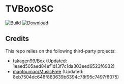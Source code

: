 # TVBoxOSC

![Build](https://shields.io/github/actions/workflow/status/Eleba88/TVBoxAuto/build.yml?branch=main&logo=github&label=Build)
[![Download](https://img.shields.io/github/v/release/o0HalfLife0o/TVBoxOSC?color=orange&logoColor=orange&label=Download&logo=DocuSign)](https://github.com/Eleba88/TVBoxAuto/releases/latest)

## Credits
This repo relies on the following third-party projects:
- [takagen99/Box](https://github.com/takagen99/Box) (Updated: 1eaed505aed84ef1d13f7c1da303eed6523f6932)
- [maotoumao/MusicFree](https://github.com/maotoumao/MusicFree) (Updated: 8eb7504dc648f883639b6394c78f95c7497f6075)